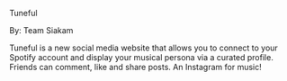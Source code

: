 Tuneful

By: Team Siakam

Tuneful is a new social media website that allows you to connect to your Spotify account and display your musical persona via a curated profile. Friends can comment, like and share posts. An Instagram for music!
